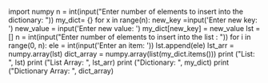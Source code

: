 
import numpy
n = int(input("Enter number of elements to insert into the dictionary: "))
my_dict= {}
for x in range(n):
new_key =input('Enter new key: ')
 new_value = input('Enter new value: ')
 my_dict[new_key] = new_value
lst = []
n = int(input("Enter number of elements to insert into the list : "))
for i in range(0, n):
 ele = int(input('Enter an item: '))
 lst.append(ele)
lst_arr = numpy.array(lst)
dict_array = numpy.array(list(my_dict.items()))
print ("List: ", lst)
print ("List Array: ", lst_arr)
print ("Dictionary: ", my_dict)
print ("Dictionary Array: ", dict_array)
